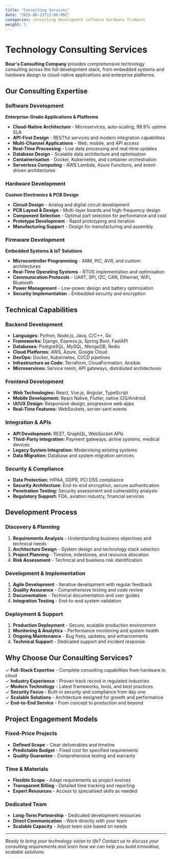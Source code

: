 ```yaml
---
title: "Consulting Services"
date: "2025-06-21T12:00:00Z"
categories: consulting development software hardware firmware
weight: 5
---
```


# Technology Consulting Services

**Bear's Consulting Company** provides comprehensive technology consulting across the full development stack, from embedded systems and hardware design to cloud-native applications and enterprise platforms.

## Our Consulting Expertise

### Software Development
**Enterprise-Grade Applications & Platforms**

- **Cloud-Native Architecture** - Microservices, auto-scaling, 99.9% uptime SLA
- **API-First Design** - RESTful services and modern integration capabilities  
- **Multi-Channel Applications** - Web, mobile, and API access
- **Real-Time Processing** - Live data processing and real-time updates
- **Database Design** - Scalable data architecture and optimisation
- **Containerisation** - Docker, Kubernetes, and container orchestration
- **Serverless Computing** - AWS Lambda, Azure Functions, and event-driven architectures

### Hardware Development
**Custom Electronics & PCB Design**

- **Circuit Design** - Analog and digital circuit development
- **PCB Layout & Design** - Multi-layer boards and high-frequency design
- **Component Selection** - Optimal part selection for performance and cost
- **Prototype Development** - Rapid prototyping and iteration
- **Manufacturing Support** - Design for manufacturing and assembly

### Firmware Development
**Embedded Systems & IoT Solutions**

- **Microcontroller Programming** - ARM, PIC, AVR, and custom architectures
- **Real-Time Operating Systems** - RTOS implementation and optimisation
- **Communication Protocols** - UART, SPI, I2C, CAN, Ethernet, WiFi, Bluetooth
- **Power Management** - Low-power design and battery optimisation
- **Security Implementation** - Embedded security and encryption

## Technical Capabilities

### Backend Development
- **Languages:** Python, Node.js, Java, C/C++, Go
- **Frameworks:** Django, Express.js, Spring Boot, FastAPI
- **Databases:** PostgreSQL, MySQL, MongoDB, Redis
- **Cloud Platforms:** AWS, Azure, Google Cloud
- **DevOps:** Docker, Kubernetes, CI/CD pipelines
- **Infrastructure as Code:** Terraform, CloudFormation, Ansible
- **Microservices:** Service mesh, API gateways, distributed architectures

### Frontend Development
- **Web Technologies:** React, Vue.js, Angular, TypeScript
- **Mobile Development:** React Native, Flutter, native iOS/Android
- **UI/UX Design:** Responsive design, progressive web apps
- **Real-Time Features:** WebSockets, server-sent events

### Integration & APIs
- **API Development:** REST, GraphQL, WebSocket APIs
- **Third-Party Integration:** Payment gateways, airline systems, medical devices
- **Legacy System Integration:** Modernising existing systems
- **Data Migration:** Database and system migration services

### Security & Compliance
- **Data Protection:** HIPAA, GDPR, PCI DSS compliance
- **Security Architecture:** End-to-end encryption, secure authentication
- **Penetration Testing:** Security assessment and vulnerability analysis
- **Regulatory Support:** FDA, aviation industry, financial services

## Development Process

### Discovery & Planning
1. **Requirements Analysis** - Understanding business objectives and technical needs
2. **Architecture Design** - System design and technology stack selection
3. **Project Planning** - Timeline, milestones, and resource allocation
4. **Risk Assessment** - Technical and business risk identification

### Development & Implementation
1. **Agile Development** - Iterative development with regular feedback
2. **Quality Assurance** - Comprehensive testing and code review
3. **Documentation** - Technical documentation and user guides  
4. **Integration Testing** - End-to-end system validation

### Deployment & Support
1. **Production Deployment** - Secure, scalable production environment
2. **Monitoring & Analytics** - Performance monitoring and system health
3. **Ongoing Maintenance** - Bug fixes, updates, and enhancements
4. **Technical Support** - Dedicated support and incident response

## Why Choose Our Consulting Services?

✓ **Full-Stack Expertise** - Complete consulting capabilities from hardware to cloud  
✓ **Industry Experience** - Proven track record in regulated industries  
✓ **Modern Technology** - Latest frameworks, tools, and best practices  
✓ **Security Focus** - Built-in security and compliance from day one  
✓ **Scalable Solutions** - Architecture designed for growth and performance  
✓ **End-to-End Service** - From concept to production and beyond  

## Project Engagement Models

### Fixed-Price Projects
- **Defined Scope** - Clear deliverables and timeline
- **Predictable Budget** - Fixed cost for specified requirements
- **Quality Guarantee** - Comprehensive testing and warranty

### Time & Materials
- **Flexible Scope** - Adapt requirements as project evolves
- **Transparent Billing** - Detailed time tracking and reporting
- **Expert Resources** - Access to specialised skills as needed

### Dedicated Team
- **Long-Term Partnership** - Dedicated development resources
- **Direct Communication** - Work directly with your team
- **Scalable Capacity** - Adjust team size based on needs

---

*Ready to bring your technology vision to life? Contact us to discuss your consulting requirements and learn how we can help you build innovative, scalable solutions.* 